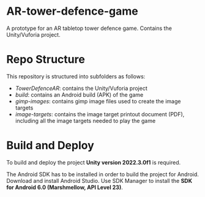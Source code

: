 # AR-tower-defence-game
A prototype for an AR tabletop tower defence game. Contains the Unity/Vuforia project.

# Repo Structure
This repository is structured into subfolders as follows:
* _TowerDefenceAR_: contains the Unity/Vuforia project
* _build_: contains an Android build (APK) of the game
* _gimp-images_: contains gimp image files used to create the image targets
* _image-targets_: contains the image target printout document (PDF), including all the image targets needed to play the game

# Build and Deploy
To build and deploy the project **Unity version 2022.3.0f1** is required.

The Android SDK has to be installed in order to build the project for Android. Download and install Android Studio. Use SDK Manager to install the **SDK for Android 6.0 (Marshmellow, API Level 23)**.